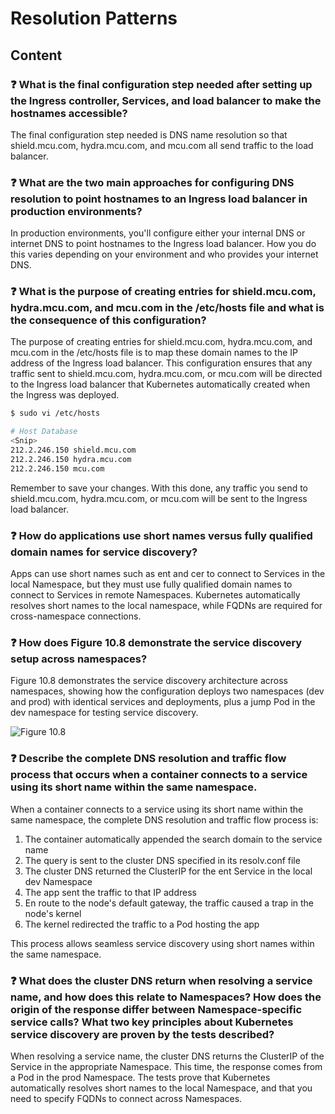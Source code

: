 # Resolution Patterns

## Content

### ❓ What is the final configuration step needed after setting up the Ingress controller, Services, and load balancer to make the hostnames accessible?
The final configuration step needed is DNS name resolution so that shield.mcu.com, hydra.mcu.com, and mcu.com all send traffic to the load balancer.

### ❓ What are the two main approaches for configuring DNS resolution to point hostnames to an Ingress load balancer in production environments?
In production environments, you'll configure either your internal DNS or internet DNS to point hostnames to the Ingress load balancer. How you do this varies depending on your environment and who provides your internet DNS.

### ❓ What is the purpose of creating entries for shield.mcu.com, hydra.mcu.com, and mcu.com in the /etc/hosts file and what is the consequence of this configuration?
The purpose of creating entries for shield.mcu.com, hydra.mcu.com, and mcu.com in the /etc/hosts file is to map these domain names to the IP address of the Ingress load balancer. This configuration ensures that any traffic sent to shield.mcu.com, hydra.mcu.com, or mcu.com will be directed to the Ingress load balancer that Kubernetes automatically created when the Ingress was deployed.

```bash
$ sudo vi /etc/hosts

# Host Database
<Snip>
212.2.246.150 shield.mcu.com
212.2.246.150 hydra.mcu.com
212.2.246.150 mcu.com
```

Remember to save your changes. With this done, any traffic you send to shield.mcu.com, hydra.mcu.com, or mcu.com will be sent to the Ingress load balancer.

### ❓ How do applications use short names versus fully qualified domain names for service discovery?
Apps can use short names such as ent and cer to connect to Services in the local Namespace, but they must use fully qualified domain names to connect to Services in remote Namespaces. Kubernetes automatically resolves short names to the local namespace, while FQDNs are required for cross-namespace connections.

### ❓ How does Figure 10.8 demonstrate the service discovery setup across namespaces?
Figure 10.8 demonstrates the service discovery architecture across namespaces, showing how the configuration deploys two namespaces (dev and prod) with identical services and deployments, plus a jump Pod in the dev namespace for testing service discovery.

![Figure 10.8](media/figure10-8.png)

### ❓ Describe the complete DNS resolution and traffic flow process that occurs when a container connects to a service using its short name within the same namespace.
When a container connects to a service using its short name within the same namespace, the complete DNS resolution and traffic flow process is:

1. The container automatically appended the search domain to the service name
2. The query is sent to the cluster DNS specified in its resolv.conf file
3. The cluster DNS returned the ClusterIP for the ent Service in the local dev Namespace
4. The app sent the traffic to that IP address
5. En route to the node's default gateway, the traffic caused a trap in the node's kernel
6. The kernel redirected the traffic to a Pod hosting the app

This process allows seamless service discovery using short names within the same namespace.

### ❓ What does the cluster DNS return when resolving a service name, and how does this relate to Namespaces? How does the origin of the response differ between Namespace-specific service calls? What two key principles about Kubernetes service discovery are proven by the tests described?
When resolving a service name, the cluster DNS returns the ClusterIP of the Service in the appropriate Namespace. This time, the response comes from a Pod in the prod Namespace. The tests prove that Kubernetes automatically resolves short names to the local Namespace, and that you need to specify FQDNs to connect across Namespaces.

